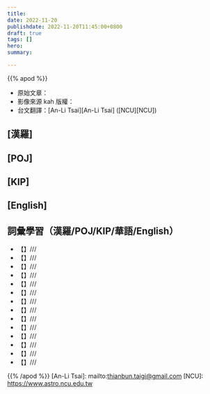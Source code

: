 ```yaml
---
title: 
date: 2022-11-20
publishdate: 2022-11-20T11:45:00+0800
draft: true
tags: []
hero: 
summary: 

---
```


{{% apod %}}

- 原始文章：[](https://apod.nasa.gov/apod/ap221120.html)
- 影像來源 kah 版權：
- 台文翻譯：[An-Li Tsai][An-Li Tsai] ([NCU][NCU])

## [漢羅] 


## [POJ] 


## [KIP] 

## [English] 


## 詞彙學習（漢羅/POJ/KIP/華語/English）

- 【】///
- 【】///
- 【】///
- 【】///
- 【】///
- 【】///
- 【】///
- 【】///
- 【】///
- 【】///
- 【】///
- 【】///
- 【】///
- 【】///

{{% /apod %}}
[An-Li Tsai]: mailto:thianbun.taigi@gmail.com
[NCU]: https://www.astro.ncu.edu.tw

[copyright]: https://apod.nasa.gov/apod/fap/lib/about_apod.html#srapply
[License]: https://creativecommons.org/licenses/by/2.0/


